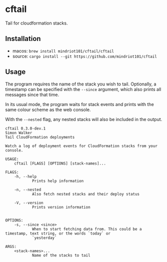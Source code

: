 # cftail

Tail for cloudformation stacks.

## Installation

* macos: `brew install mindriot101/cftail/cftail`
* source: `cargo install --git https://github.com/mindriot101/cftail`

## Usage

The program requires the name of the stack you wish to tail. Optionally, a timestamp can be specified with the `--since`
argument, which also prints all messages since that time.

In its usual mode, the program waits for stack events and prints with the same colour scheme as the web console.

With the `--nested` flag, any nested stacks will also be included in the output.


```
cftail 0.3.0-dev.1
Simon Walker
Tail CloudFormation deployments

Watch a log of deployment events for CloudFormation stacks from your console.

USAGE:
    cftail [FLAGS] [OPTIONS] [stack-names]...

FLAGS:
    -h, --help       
            Prints help information

    -n, --nested     
            Also fetch nested stacks and their deploy status

    -V, --version    
            Prints version information


OPTIONS:
    -s, --since <since>    
            When to start fetching data from. This could be a timestamp, text string, or the words `today` or
            `yesterday`

ARGS:
    <stack-names>...    
            Name of the stacks to tail
```
